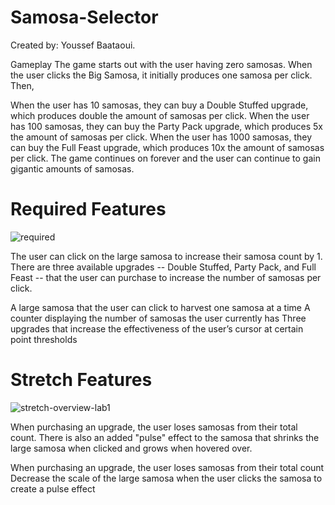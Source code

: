 # Samosa-Selector

Created by: Youssef Baataoui.

Gameplay
The game starts out with the user having zero samosas. When the user clicks the Big Samosa, it initially produces one samosa per click. Then,

When the user has 10 samosas, they can buy a Double Stuffed upgrade, which produces double the amount of samosas per click.
When the user has 100 samosas, they can buy the Party Pack upgrade, which produces 5x the amount of samosas per click.
When the user has 1000 samosas, they can buy the Full Feast upgrade, which produces 10x the amount of samosas per click.
The game continues on forever and the user can continue to gain gigantic amounts of samosas.

# Required Features

![required](https://user-images.githubusercontent.com/80371588/221917227-b8ea32f5-f1da-4c2b-803a-47d77a0c93f7.gif)


The user can click on the large samosa to increase their samosa count by 1. There are three available upgrades -- Double Stuffed, Party Pack, and Full Feast -- that the user can purchase to increase the number of samosas per click.

A large samosa that the user can click to harvest one samosa at a time
A counter displaying the number of samosas the user currently has
Three upgrades that increase the effectiveness of the user’s cursor at certain point thresholds

# Stretch Features

![stretch-overview-lab1](https://user-images.githubusercontent.com/80371588/221917335-b8512e50-0af9-4ce2-ac95-272488eb2cb6.gif)


When purchasing an upgrade, the user loses samosas from their total count. There is also an added "pulse" effect to the samosa that shrinks the large samosa when clicked and grows when hovered over.

When purchasing an upgrade, the user loses samosas from their total count
Decrease the scale of the large samosa when the user clicks the samosa to create a pulse effect

